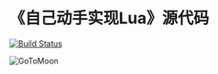 # 《自己动手实现Lua》源代码


[![Build Status](https://travis-ci.org/zxh0/luago-book.svg?branch=master)](https://travis-ci.org/zxh0/luago-book)


![GoToMoon](https://github.com/zxh0/luago-book/raw/master/GoToMoon.jpg)
